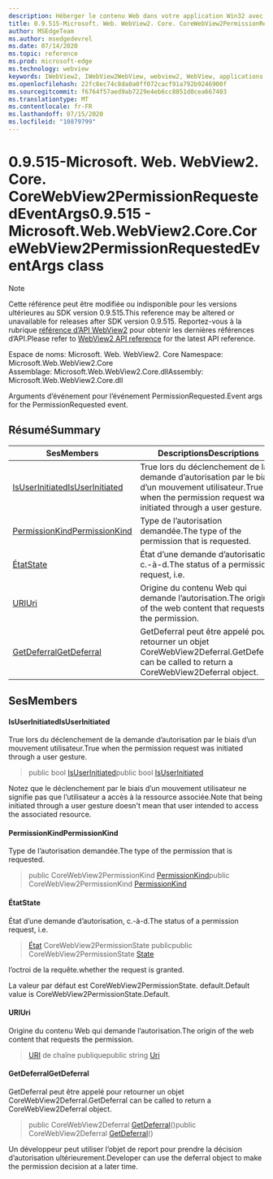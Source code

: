 ```yaml
---
description: Héberger le contenu Web dans votre application Win32 avec le contrôle Microsoft Edge WebView2
title: 0.9.515-Microsoft. Web. WebView2. Core. CoreWebView2PermissionRequestedEventArgs
author: MSEdgeTeam
ms.author: msedgedevrel
ms.date: 07/14/2020
ms.topic: reference
ms.prod: microsoft-edge
ms.technology: webview
keywords: IWebView2, IWebView2WebView, webview2, WebView, applications Win32, Win32, Edge, ICoreWebView2, ICoreWebView2Controller, contrôle de navigateur, html Edge
ms.openlocfilehash: 22fc8ec74c8da0a0ff072cacf91a792b9246900f
ms.sourcegitcommit: f6764f57aed9ab7229e4eb6cc8851d0cea667403
ms.translationtype: MT
ms.contentlocale: fr-FR
ms.lasthandoff: 07/15/2020
ms.locfileid: "10879799"
---
```

# <span data-ttu-id="df06a-104">0.9.515-Microsoft. Web. WebView2. Core. CoreWebView2PermissionRequestedEventArgs</span><span class="sxs-lookup"><span data-stu-id="df06a-104">0.9.515 - Microsoft.Web.WebView2.Core.CoreWebView2PermissionRequestedEventArgs class</span></span> 

> [!NOTE]
> <span data-ttu-id="df06a-105">Cette référence peut être modifiée ou indisponible pour les versions ultérieures au SDK version 0.9.515.</span><span class="sxs-lookup"><span data-stu-id="df06a-105">This reference may be altered or unavailable for releases after SDK version 0.9.515.</span></span> <span data-ttu-id="df06a-106">Reportez-vous à la rubrique [référence d’API WebView2](../../../webview2-api-reference.md) pour obtenir les dernières références d’API.</span><span class="sxs-lookup"><span data-stu-id="df06a-106">Please refer to [WebView2 API reference](../../../webview2-api-reference.md) for the latest API reference.</span></span>

<span data-ttu-id="df06a-107">Espace de noms: Microsoft. Web. WebView2. Core </span><span class="sxs-lookup"><span data-stu-id="df06a-107">Namespace: Microsoft.Web.WebView2.Core</span></span>\
<span data-ttu-id="df06a-108">Assemblage: Microsoft.Web.WebView2.Core.dll</span><span class="sxs-lookup"><span data-stu-id="df06a-108">Assembly: Microsoft.Web.WebView2.Core.dll</span></span>

<span data-ttu-id="df06a-109">Arguments d’événement pour l’événement PermissionRequested.</span><span class="sxs-lookup"><span data-stu-id="df06a-109">Event args for the PermissionRequested event.</span></span>

## <span data-ttu-id="df06a-110">Résumé</span><span class="sxs-lookup"><span data-stu-id="df06a-110">Summary</span></span>

 <span data-ttu-id="df06a-111">Ses</span><span class="sxs-lookup"><span data-stu-id="df06a-111">Members</span></span>                        | <span data-ttu-id="df06a-112">Descriptions</span><span class="sxs-lookup"><span data-stu-id="df06a-112">Descriptions</span></span>
--------------------------------|---------------------------------------------
[<span data-ttu-id="df06a-113">IsUserInitiated</span><span class="sxs-lookup"><span data-stu-id="df06a-113">IsUserInitiated</span></span>](#isuserinitiated) | <span data-ttu-id="df06a-114">True lors du déclenchement de la demande d’autorisation par le biais d’un mouvement utilisateur.</span><span class="sxs-lookup"><span data-stu-id="df06a-114">True when the permission request was initiated through a user gesture.</span></span>
[<span data-ttu-id="df06a-115">PermissionKind</span><span class="sxs-lookup"><span data-stu-id="df06a-115">PermissionKind</span></span>](#permissionkind) | <span data-ttu-id="df06a-116">Type de l’autorisation demandée.</span><span class="sxs-lookup"><span data-stu-id="df06a-116">The type of the permission that is requested.</span></span>
[<span data-ttu-id="df06a-117">État</span><span class="sxs-lookup"><span data-stu-id="df06a-117">State</span></span>](#state) | <span data-ttu-id="df06a-118">État d’une demande d’autorisation, c.-à-d.</span><span class="sxs-lookup"><span data-stu-id="df06a-118">The status of a permission request, i.e.</span></span>
[<span data-ttu-id="df06a-119">URI</span><span class="sxs-lookup"><span data-stu-id="df06a-119">Uri</span></span>](#uri) | <span data-ttu-id="df06a-120">Origine du contenu Web qui demande l’autorisation.</span><span class="sxs-lookup"><span data-stu-id="df06a-120">The origin of the web content that requests the permission.</span></span>
[<span data-ttu-id="df06a-121">GetDeferral</span><span class="sxs-lookup"><span data-stu-id="df06a-121">GetDeferral</span></span>](#getdeferral) | <span data-ttu-id="df06a-122">GetDeferral peut être appelé pour retourner un objet CoreWebView2Deferral.</span><span class="sxs-lookup"><span data-stu-id="df06a-122">GetDeferral can be called to return a CoreWebView2Deferral object.</span></span>

## <span data-ttu-id="df06a-123">Ses</span><span class="sxs-lookup"><span data-stu-id="df06a-123">Members</span></span>

#### <span data-ttu-id="df06a-124">IsUserInitiated</span><span class="sxs-lookup"><span data-stu-id="df06a-124">IsUserInitiated</span></span> 

<span data-ttu-id="df06a-125">True lors du déclenchement de la demande d’autorisation par le biais d’un mouvement utilisateur.</span><span class="sxs-lookup"><span data-stu-id="df06a-125">True when the permission request was initiated through a user gesture.</span></span>

> <span data-ttu-id="df06a-126">public bool [IsUserInitiated](#isuserinitiated)</span><span class="sxs-lookup"><span data-stu-id="df06a-126">public bool [IsUserInitiated](#isuserinitiated)</span></span>

<span data-ttu-id="df06a-127">Notez que le déclenchement par le biais d’un mouvement utilisateur ne signifie pas que l’utilisateur a accès à la ressource associée.</span><span class="sxs-lookup"><span data-stu-id="df06a-127">Note that being initiated through a user gesture doesn't mean that user intended to access the associated resource.</span></span>

#### <span data-ttu-id="df06a-128">PermissionKind</span><span class="sxs-lookup"><span data-stu-id="df06a-128">PermissionKind</span></span> 

<span data-ttu-id="df06a-129">Type de l’autorisation demandée.</span><span class="sxs-lookup"><span data-stu-id="df06a-129">The type of the permission that is requested.</span></span>

> <span data-ttu-id="df06a-130">public CoreWebView2PermissionKind [PermissionKind](#permissionkind)</span><span class="sxs-lookup"><span data-stu-id="df06a-130">public CoreWebView2PermissionKind [PermissionKind](#permissionkind)</span></span>

#### <span data-ttu-id="df06a-131">État</span><span class="sxs-lookup"><span data-stu-id="df06a-131">State</span></span> 

<span data-ttu-id="df06a-132">État d’une demande d’autorisation, c.-à-d.</span><span class="sxs-lookup"><span data-stu-id="df06a-132">The status of a permission request, i.e.</span></span>

> <span data-ttu-id="df06a-133">[État](#state) CoreWebView2PermissionState public</span><span class="sxs-lookup"><span data-stu-id="df06a-133">public CoreWebView2PermissionState [State](#state)</span></span>

<span data-ttu-id="df06a-134">l’octroi de la requête.</span><span class="sxs-lookup"><span data-stu-id="df06a-134">whether the request is granted.</span></span>

<span data-ttu-id="df06a-135">La valeur par défaut est CoreWebView2PermissionState. default.</span><span class="sxs-lookup"><span data-stu-id="df06a-135">Default value is CoreWebView2PermissionState.Default.</span></span>

#### <span data-ttu-id="df06a-136">URI</span><span class="sxs-lookup"><span data-stu-id="df06a-136">Uri</span></span> 

<span data-ttu-id="df06a-137">Origine du contenu Web qui demande l’autorisation.</span><span class="sxs-lookup"><span data-stu-id="df06a-137">The origin of the web content that requests the permission.</span></span>

> <span data-ttu-id="df06a-138">[URI](#uri) de chaîne publique</span><span class="sxs-lookup"><span data-stu-id="df06a-138">public string [Uri](#uri)</span></span>

#### <span data-ttu-id="df06a-139">GetDeferral</span><span class="sxs-lookup"><span data-stu-id="df06a-139">GetDeferral</span></span> 

<span data-ttu-id="df06a-140">GetDeferral peut être appelé pour retourner un objet CoreWebView2Deferral.</span><span class="sxs-lookup"><span data-stu-id="df06a-140">GetDeferral can be called to return a CoreWebView2Deferral object.</span></span>

> <span data-ttu-id="df06a-141">public CoreWebView2Deferral [GetDeferral](#getdeferral)()</span><span class="sxs-lookup"><span data-stu-id="df06a-141">public CoreWebView2Deferral [GetDeferral](#getdeferral)()</span></span>

<span data-ttu-id="df06a-142">Un développeur peut utiliser l’objet de report pour prendre la décision d’autorisation ultérieurement.</span><span class="sxs-lookup"><span data-stu-id="df06a-142">Developer can use the deferral object to make the permission decision at a later time.</span></span>


